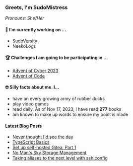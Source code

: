 ### Greets, I'm SudoMistress

_Pronouns: She/Her_

#### 🔭 I’m currently working on ...

- [SudoVersity](https://www.sudoversity.fyi)
- NeekoLogs

#### 🏆 Challenges I am going to be participating in ...

- [Advent of Cyber 2023](https://tryhackme.com/room/adventofcyber2023)
- [Advent of Code](https://adventofcode.com)

#### 🤓 Silly facts about me. I...

- have an every growing army of rubber ducks
- play video games
- read daily. As of Nov 17, 2023, I have read **277** books
- am known to make up words to ensure my point is made

#### Latest Blog Posts

<!-- BLOG-POST-LIST:START -->
- [Never thought I&#39;d see the day](https://www.sudoversity.fyi/posts/never-thought-see-day/)
- [TypeScript Basics](https://www.sudoversity.fyi/posts/typescript-basics/)
- [Set up self-hosted Gitea: Part 1](https://www.sudoversity.fyi/posts/self-hosted-gitea-part-1/)
- [No Man&#39;s Sky Storage Management](https://www.sudoversity.fyi/posts/nms-storage-management/)
- [Taking aliases to the next level with ssh config](https://www.sudoversity.fyi/posts/taking-aliases-to-the-next-level-with-ssh-config/)
<!-- BLOG-POST-LIST:END -->
